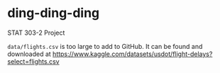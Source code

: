 # ding-ding-ding
STAT 303-2 Project

`data/flights.csv` is too large to add to GitHub. It can be found and downloaded at https://www.kaggle.com/datasets/usdot/flight-delays?select=flights.csv
